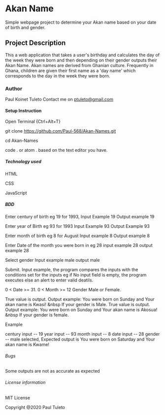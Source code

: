# Akan Name

Simple webpage project to determine your Akan name based on your date of birth and gender.

## Project Description

This a web application that takes a user's birthday and calculates the day of the week they were born and then depending on their gender outputs their Akan Name. 
Akan names are derived from Ghanian culture. Frequently in Ghana, children are given their first name as a 'day name' which corresponds to the day in the week they were born.

### Author

Paul Koinet Tuleto
Contact me on ptuleto@gmail.com

#### Setup Instruction

Open Terminal {Ctrl+Alt+T}

git clone https://github.com/Paul-568/Akan-Names.git

cd Akan-Names

code . or atom . based on the text editor you have.

##### Technology used

HTML

CSS

JavaScript

##### BDD
Enter century of birth eg 19 for 1993, Input Example 19 Output example 19

Enter year of Birth eg 93 for 1993 Input Example 93 Output Example 93

Enter month of birth eg 8 for August Input example 8 Output example 8

Enter Date of the month you were born in eg 28 input example 28 output example 28

Select gender Input example male output male

Submit. Input example, the program compares the inputs with the conditions set for the inputs eg if No input field is empty, the program executes else an alert to enter valid deatils.

0 < Date >= 31.
0 < Month >= 12
Gender Male or Female.

True value is output. Output example: You were born on Sunday and Your akan name is Kwasi! &nbsp If your gender is Male.
True value is output. Output example: You were born on Sunday and Your akan name is Akosua! &nbsp If your gender is female.

Example

century input -- 19
year input -- 93
month input -- 8
date input -- 28
gender -- male selected, Expected output is You were born on Saturday and Your akan name is Kwame!

###### Bugs

Some outputs are not as accurate as expected

###### License information

MIT License

Copyright @2020 Paul Tuleto



